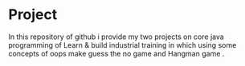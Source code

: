 # Project
In this repository of github i provide my two projects on core java programming of Learn & build industrial training in which using some concepts of oops make guess the no game and Hangman game .

